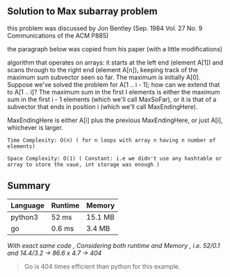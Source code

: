 ## Solution to Max subarray problem

this problem was discussed by Jon Bentley (Sep. 1984 Vol. 27 No. 9 Communications of the ACM P885)

the paragraph below was copied from his paper (with a little modifications)

algorithm that operates on arrays: it starts at the left end (element A[1]) and scans through to the right end (element A[n]), keeping track of the maximum sum subvector seen so far. The maximum is initially A[0]. Suppose we've solved the problem for A[1 .. i - 1]; how can we extend that to A[1 .. i]? The maximum
sum in the first I elements is either the maximum sum in the first i - 1 elements (which we'll call MaxSoFar), or it is that of a subvector that ends in position i (which we'll call MaxEndingHere).

MaxEndingHere is either A[i] plus the previous MaxEndingHere, or just A[i], whichever is larger.

```
Time Complexity: O(n) ( for n loops with array n having n number of elements)

Space Complexity: O(1) ( Constant: i.e we didn't use any hashtable or array to store the vaue, int storage was enough )
```

## Summary 

| Language | Runtime | Memory  |
| :--------| :------ | :------ |
| python3  | 52 ms   | 15.1 MB |
| go       | 0.6 ms  | 3.4 MB  |

*With exact same code , Considering both runtime and Memory , i.e.  52/0.1 and  14.4/3.2 -> 86.6 x 4.7 -> 404*

>Go is 404 times efficient than python for this example.